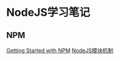# NodeJS学习笔记

## NPM
[Getting Started with NPM](https://docs.npmjs.com/getting-started)
[NodeJS模块机制](http://www.infoq.com/cn/articles/nodejs-module-mechanism)
